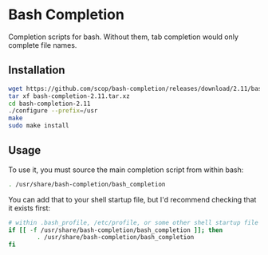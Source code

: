 # Bash Completion

Completion scripts for bash. Without them, tab completion would only complete file names.

## Installation

```sh
wget https://github.com/scop/bash-completion/releases/download/2.11/bash-completion-2.11.tar.xz
tar xf bash-completion-2.11.tar.xz
cd bash-completion-2.11
./configure --prefix=/usr
make
sudo make install
```

## Usage

To use it, you must source the main completion script from within bash:

```sh
. /usr/share/bash-completion/bash_completion
```

You can add that to your shell startup file, but I'd recommend checking that it exists first:

```sh
# within .bash_profile, /etc/profile, or some other shell startup file
if [[ -f /usr/share/bash-completion/bash_completion ]]; then
        . /usr/share/bash-completion/bash_completion
fi
```
